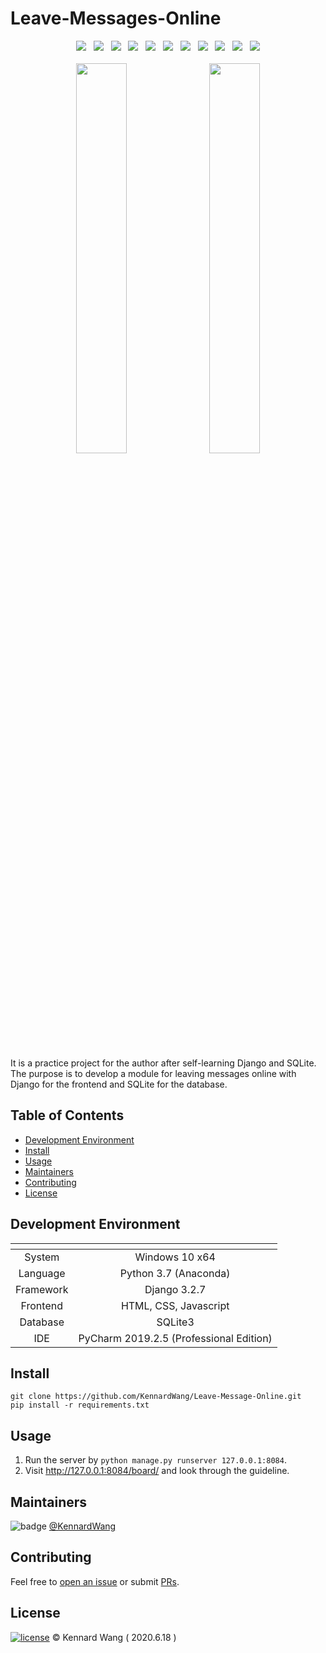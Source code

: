 # Leave-Messages-Online

<div align="center">
  <img src="https://img.shields.io/github/stars/KennardWang/Leave-Messages-Online?style=for-the-badge&color=FDEE21" />
  &nbsp;
  <img src="https://img.shields.io/github/forks/KennardWang/Leave-Messages-Online?style=for-the-badge&color=white" />
  &nbsp;
  <img src="https://img.shields.io/badge/Windows-0078D6?style=for-the-badge&logo=windows&logoColor=white" />
  &nbsp;
  <img src="https://img.shields.io/badge/Python-FFD43B?style=for-the-badge&logo=python&logoColor=blue" />
  &nbsp;
  <img src="https://img.shields.io/badge/conda-342B029.svg?&style=for-the-badge&logo=anaconda&logoColor=white" />
  &nbsp;
  <img src="https://img.shields.io/badge/Django-092E20?style=for-the-badge&logo=django&logoColor=green" />
  &nbsp;
  <img src="https://img.shields.io/badge/HTML5-E34F26?style=for-the-badge&logo=html5&logoColor=white" />
  &nbsp;
  <img src="https://img.shields.io/badge/CSS3-1572B6?style=for-the-badge&logo=css3&logoColor=white" />
  &nbsp;
  <img src="https://img.shields.io/badge/JavaScript-323330?style=for-the-badge&logo=javascript&logoColor=F7DF1E" />
  &nbsp;
  <img src="https://img.shields.io/badge/SQLite-07405E?style=for-the-badge&logo=sqlite&logoColor=white" />
  &nbsp;
  <img src="https://img.shields.io/badge/PyCharm-000000.svg?&style=for-the-badge&logo=PyCharm&logoColor=white" />
</div>

<br>

<div align=center>
  <img src="https://kennardwang.github.io/ImageSource/Leave-Message-Online/OnlineMessageForm.png" width="40%" />
  &nbsp;
  <img src="https://kennardwang.github.io/ImageSource/Leave-Message-Online/OnlineMessageBoard.png" width="40%" />
</div>

<br>

It is a practice project for the author after self-learning Django and SQLite. The purpose is to develop a module for leaving messages online with Django for the frontend and SQLite for the database.



## Table of Contents

- [Development Environment](#development-environment)
- [Install](#install)
- [Usage](#usage)
- [Maintainers](#maintainers)
- [Contributing](#contributing)
- [License](#license)



## Development Environment

| <!-- --> | <!-- --> |
|:---:|:---:|
|System|Windows 10 x64|
|Language|Python 3.7 (Anaconda)|
|Framework|Django 3.2.7|
|Frontend|HTML, CSS, Javascript|
|Database|SQLite3|
|IDE|PyCharm 2019.2.5 (Professional Edition)|



## Install

```
git clone https://github.com/KennardWang/Leave-Message-Online.git
pip install -r requirements.txt
```



## Usage

1. Run the server by `python manage.py runserver 127.0.0.1:8084`.
2. Visit http://127.0.0.1:8084/board/ and look through the guideline.



## Maintainers

![badge](https://img.shields.io/badge/maintenance-NO-EF2D5E) [@KennardWang](https://github.com/KennardWang)



## Contributing

Feel free to [open an issue](https://github.com/KennardWang/Leave-Messages-Online/issues) or submit [PRs](https://github.com/KennardWang/Leave-Messages-Online/pulls).



## License

[![license](https://img.shields.io/github/license/KennardWang/Leave-Messages-Online)](LICENSE) © Kennard Wang ( 2020.6.18 )

